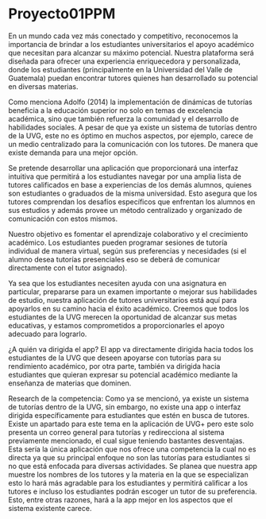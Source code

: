 # Proyecto01PPM
<p>En un mundo cada vez más conectado y competitivo, reconocemos la importancia de brindar
a los estudiantes universitarios el apoyo académico que necesitan para alcanzar su máximo
potencial. Nuestra plataforma será diseñada para ofrecer una experiencia enriquecedora y
personalizada, donde los estudiantes (principalmente en la Universidad del Valle de
Guatemala) puedan encontrar tutores quienes han desarrollado su potencial en diversas
materias.</p>
<p>Como menciona Adolfo (2014) la implementación de dinámicas de tutorías beneficia a la
educación superior no solo en temas de excelencia académica, sino que también refuerza la
comunidad y el desarrollo de habilidades sociales. A pesar de que ya existe un sistema de
tutorías dentro de la UVG, este no es óptimo en muchos aspectos, por ejemplo, carece de un
medio centralizado para la comunicación con los tutores. De manera que existe demanda para
una mejor opción.</p>

<p>Se pretende desarrollar una aplicación que proporcionará una interfaz intuitiva que permitirá
a los estudiantes navegar por una amplia lista de tutores calificados en base a experiencias de
los demás alumnos, quienes son estudiantes o graduados de la misma universidad. Esto
asegura que los tutores comprendan los desafíos específicos que enfrentan los alumnos en sus
estudios y además provee un método centralizado y organizado de comunicación con estos
mismos.</p>
<p>
<p>Nuestro objetivo es fomentar el aprendizaje colaborativo y el crecimiento académico. Los
estudiantes pueden programar sesiones de tutoría individual de manera virtual, según sus
preferencias y necesidades (si el alumno desea tutorías presenciales eso se deberá de
comunicar directamente con el tutor asignado).</p>
<p>
<p>Ya sea que los estudiantes necesiten ayuda con una asignatura en particular, prepararse para
un examen importante o mejorar sus habilidades de estudio, nuestra aplicación de tutores
universitarios está aquí para apoyarlos en su camino hacia el éxito académico. Creemos que
todos los estudiantes de la UVG merecen la oportunidad de alcanzar sus metas educativas, y
estamos comprometidos a proporcionarles el apoyo adecuado para lograrlo.</p>
<p>
<p>¿A quién va dirigida el app?
El app va directamente dirigida hacia todos los estudiantes de la UVG que deseen apoyarse
con tutorías para su rendimiento académico, por otra parte, también va dirigida hacia
estudiantes que quieran expresar su potencial académico mediante la enseñanza de materias
que dominen.</p>
<p>
<p>Research de la competencia:
Como ya se mencionó, ya existe un sistema de tutorías dentro de la UVG, sin embargo, no
existe una app o interfaz dirigida específicamente para estudiantes que estén en busca de
tutores. Existe un apartado para este tema en la aplicación de UVG+ pero este solo presenta
un correo general para tutorías y redirecciona al sistema previamente mencionado, el cual
sigue teniendo bastantes desventajas. Esta sería la única aplicación que nos ofrece una
competencia la cual no es directa ya que su principal enfoque no son las tutorías para
estudiantes si no que está enfocada para diversas actividades. Se planea que nuestra app
muestre los nombres de los tutores y la materia en la que se especializan esto lo hará más
agradable para los estudiantes y permitirá calificar a los tutores e incluso los estudiantes
podrán escoger un tutor de su preferencia. Esto, entre otras razones, hará a la app mejor en los
aspectos que el sistema existente carece.</p>

